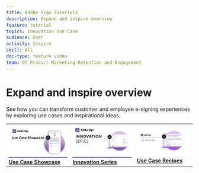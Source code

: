 ```yaml
---
title: Adobe Sign Tutorials
description: Expand and inspire overview
feature: tutorial
topics: Innovation Use Case
audience: User
activity: Inspire
skill: All
doc-type: feature video
team: DC Product Marketing Retention and Engagement
---
```


# Expand and inspire overview

See how you can transform customer and employee e-signing experiences by exploring use cases and inspirational ideas.

<table>
<tr>
  <td>
    <a href="sign-usecase/use-case-showcase.md">
      <img alt="Use Case Showcase" src="assets/UseCaseShowcaseR.png" />
    </a>
    <div>
    <a href="sign-usecase/use-case-showcase.md"><strong>Use Case Showcase</strong></a>
    <br>
  </td>
  <td>
    <a href="innovation-series.md">
      <img alt="Innovation Series" src="assets/Innovation-Series_1280.png" />
    </a>
    <div>
    <a href="innovation-series.md"><strong>Innovation Series</strong></a>
    <br>
  </td>
  <td>
    <a href="sign-usecase/recipes.md">
      <img alt="Use case recipes" src="assets/Expand_RecipeR.png" />
    </a>
    <div>
    <a href="sign-usecase/recipes.md"><strong>Use Case Recipes</strong></a>
    <br>
  </td>
</tr>
</table>